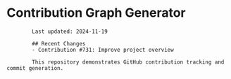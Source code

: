 # Contribution Graph Generator
            
            Last updated: 2024-11-19
            
            ## Recent Changes
            - Contribution #731: Improve project overview
            
            This repository demonstrates GitHub contribution tracking and commit generation.
        
